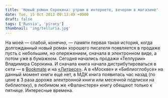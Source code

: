```yaml
---
title: 'Новый роман Сорокина: утром в интернете, вечером в магазине'
date: Tue, 15 Oct 2013 09:13:49 +0000
draft: false
tags: ['Russia', 'piracy']
thumbnail: 'img/telluria.jpg'
---
```


На моей — слабой, конечно, — памяти первая такая история, когда долгожданный новый роман хорошего писателя появляется в продаже пусть с небольшим, но опережением, сначала в электронном виде, а потом уже в бумажном. Сегодня начались продажи «Теллурии» Владимира Сорокина. И сначала книга начала дистрибутироваться в сети — в [Bookmate](http://bookmate.com/books/jBROtxof) и на [«Литресе»](http://www.litres.ru/vladimir-sorokin/telluriya/). А в «Москве» и «Библиоглобусе» на данный момент книги ещё нет, в МДК книга появилась час назад (по цене в 3 раза дороже электронной книги или месячной подписки на библиотеку), в любимом же «Фаланстере» книгу обещают только к пятнице. Интересные времена.